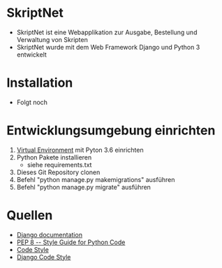 # SkriptNet
* SkriptNet ist eine Webapplikation zur Ausgabe, Bestellung und Verwaltung von Skripten
* SkriptNet wurde mit dem Web Framework Django und Python 3 entwickelt

# Installation
* Folgt noch

# Entwicklungsumgebung einrichten
1. [Virtual Environment](http://docs.python-guide.org/en/latest/dev/virtualenvs/) mit Pyton 3.6 einrichten
2. Python Pakete installieren 
    * siehe requirements.txt
3. Dieses Git Repository clonen
4. Befehl "python manage.py makemigrations" ausführen
5. Befehl "python manage.py migrate" ausführen

# Quellen
* [Django documentation](https://docs.djangoproject.com/en/dev/)
* [PEP 8 -- Style Guide for Python Code](https://www.python.org/dev/peps/pep-0008/)
* [Code Style](http://docs.python-guide.org/en/latest/writing/style/)
* [Django Code Style](https://docs.djangoproject.com/en/1.10/internals/contributing/writing-code/coding-style/)